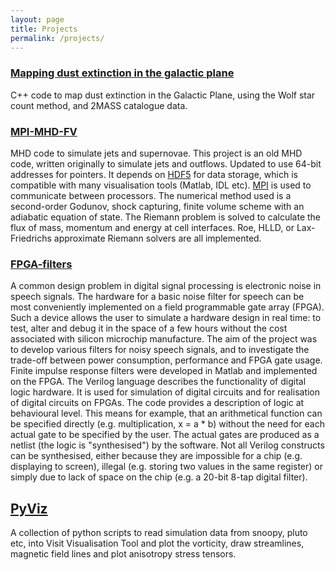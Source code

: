 ```yaml
---
layout: page
title: Projects
permalink: /projects/
---
```


### [Mapping dust extinction in the galactic plane](https://github.com/garethcmurphy/galactic-plane-map)

C++ code to map dust extinction in the Galactic Plane, using the Wolf star count method, and 2MASS catalogue data.

### [MPI-MHD-FV](https://github.com/garethcmurphy/mpi-mhd-fv)

MHD code to simulate jets and supernovae.
This project is an old MHD code, written originally to simulate jets and outflows.
Updated to use 64-bit addresses for pointers.
It depends on [HDF5](https://www.hdfgroup.org) for data storage, which is compatible with many visualisation tools (Matlab, IDL etc).
[MPI](http://www.mpi-forum.org) is used to communicate between processors.
The numerical method used is a second-order Godunov, shock capturing, finite volume scheme with an adiabatic equation of state.
The Riemann problem is solved to calculate the flux of mass, momentum and energy at cell interfaces. Roe, HLLD, or Lax-Friedrichs approximate Riemann solvers are all implemented.


### [FPGA-filters](https://github.com/garethcmurphy/fpga-filters)


A common design problem in digital signal processing is electronic noise in speech signals. The hardware for a basic noise filter for speech can be most conveniently implemented on a field programmable gate array (FPGA). Such a device allows the user to simulate a hardware design in real time: to test, alter and debug it in the space of a few hours without the cost associated with silicon microchip manufacture.
	The aim of the project was to develop various filters for noisy speech signals, and to investigate the trade-off between power consumption, performance and FPGA gate usage. Finite impulse response filters were developed in Matlab and implemented on the FPGA. 
    The Verilog language describes the functionality of digital logic hardware. It is used for simulation of digital circuits and for realisation of digital circuits on FPGAs. The code provides a description of logic at behavioural level. This means for example, that an arithmetical function can be specified directly (e.g. multiplication, x = a * b) without the need for each actual gate to be specified by the user. The actual gates are produced as a netlist (the logic is "synthesised") by the software. Not all Verilog constructs can be synthesised, either because they are impossible for a chip (e.g. displaying to screen), illegal (e.g. storing two values in the same register) or simply due to lack of space on the chip (e.g. a 20-bit 8-tap digital filter). 



## [PyViz](https://github.com/garethcmurphy/pyviz)


A collection of python scripts to read simulation data from snoopy, pluto etc, into Visit Visualisation Tool and plot the vorticity, draw streamlines, magnetic field lines and plot anisotropy stress tensors.
